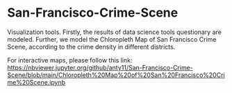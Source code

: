 # San-Francisco-Crime-Scene

Visualization tools. Firstly, the results of data science tools questionary are modeled. Further, we model the 
Chloropleth Map of San Francisco Crime Scene, according to the crime density in different districts.


For interactive maps, please follow this link:
https://nbviewer.jupyter.org/github/anty11/San-Francisco-Crime-Scene/blob/main/Chloropleth%20Map%20of%20San%20Francisco%20Crime%20Scene.ipynb
